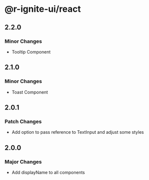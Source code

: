 # @r-ignite-ui/react

## 2.2.0

### Minor Changes

- Tooltip Component

## 2.1.0

### Minor Changes

- Toast Component

## 2.0.1

### Patch Changes

- Add option to pass reference to TextInput and adjust some styles

## 2.0.0

### Major Changes

- Add displayName to all components
